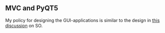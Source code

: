## MVC and PyQT5
My policy for designing the GUI-applications is similar to the design in [this discussion](https://stackoverflow.com/questions/52359042/python-pyqt5-mvc)
on SO.
